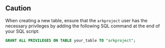 ## Caution

When creating a new table, ensure that the `arkproject` user has the necessary privileges by adding the following SQL command at the end of your SQL script:

```sql
GRANT ALL PRIVILEGES ON TABLE your_table TO "arkproject";
